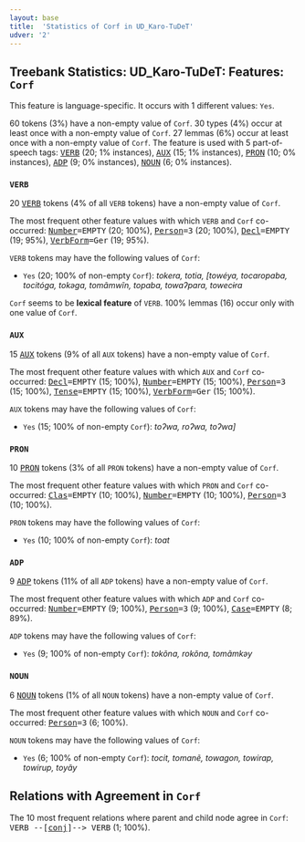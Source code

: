 ```yaml
---
layout: base
title:  'Statistics of Corf in UD_Karo-TuDeT'
udver: '2'
---
```


## Treebank Statistics: UD_Karo-TuDeT: Features: `Corf`

This feature is language-specific.
It occurs with 1 different values: `Yes`.

60 tokens (3%) have a non-empty value of `Corf`.
30 types (4%) occur at least once with a non-empty value of `Corf`.
27 lemmas (6%) occur at least once with a non-empty value of `Corf`.
The feature is used with 5 part-of-speech tags: <tt><a href="arr_tudet-pos-VERB.html">VERB</a></tt> (20; 1% instances), <tt><a href="arr_tudet-pos-AUX.html">AUX</a></tt> (15; 1% instances), <tt><a href="arr_tudet-pos-PRON.html">PRON</a></tt> (10; 0% instances), <tt><a href="arr_tudet-pos-ADP.html">ADP</a></tt> (9; 0% instances), <tt><a href="arr_tudet-pos-NOUN.html">NOUN</a></tt> (6; 0% instances).

### `VERB`

20 <tt><a href="arr_tudet-pos-VERB.html">VERB</a></tt> tokens (4% of all `VERB` tokens) have a non-empty value of `Corf`.

The most frequent other feature values with which `VERB` and `Corf` co-occurred: <tt><a href="arr_tudet-feat-Number.html">Number</a></tt><tt>=EMPTY</tt> (20; 100%), <tt><a href="arr_tudet-feat-Person.html">Person</a></tt><tt>=3</tt> (20; 100%), <tt><a href="arr_tudet-feat-Decl.html">Decl</a></tt><tt>=EMPTY</tt> (19; 95%), <tt><a href="arr_tudet-feat-VerbForm.html">VerbForm</a></tt><tt>=Ger</tt> (19; 95%).

`VERB` tokens may have the following values of `Corf`:

* `Yes` (20; 100% of non-empty `Corf`): <em>tokera, totia, [towéya, tocaropaba, tocitóga, tokəga, tomãmwĩn, topaba, towaʔpara, towecɨra</em>

`Corf` seems to be **lexical feature** of `VERB`. 100% lemmas (16) occur only with one value of `Corf`.

### `AUX`

15 <tt><a href="arr_tudet-pos-AUX.html">AUX</a></tt> tokens (9% of all `AUX` tokens) have a non-empty value of `Corf`.

The most frequent other feature values with which `AUX` and `Corf` co-occurred: <tt><a href="arr_tudet-feat-Decl.html">Decl</a></tt><tt>=EMPTY</tt> (15; 100%), <tt><a href="arr_tudet-feat-Number.html">Number</a></tt><tt>=EMPTY</tt> (15; 100%), <tt><a href="arr_tudet-feat-Person.html">Person</a></tt><tt>=3</tt> (15; 100%), <tt><a href="arr_tudet-feat-Tense.html">Tense</a></tt><tt>=EMPTY</tt> (15; 100%), <tt><a href="arr_tudet-feat-VerbForm.html">VerbForm</a></tt><tt>=Ger</tt> (15; 100%).

`AUX` tokens may have the following values of `Corf`:

* `Yes` (15; 100% of non-empty `Corf`): <em>toʔwa, roʔwa, toʔwa]</em>

### `PRON`

10 <tt><a href="arr_tudet-pos-PRON.html">PRON</a></tt> tokens (3% of all `PRON` tokens) have a non-empty value of `Corf`.

The most frequent other feature values with which `PRON` and `Corf` co-occurred: <tt><a href="arr_tudet-feat-Clas.html">Clas</a></tt><tt>=EMPTY</tt> (10; 100%), <tt><a href="arr_tudet-feat-Number.html">Number</a></tt><tt>=EMPTY</tt> (10; 100%), <tt><a href="arr_tudet-feat-Person.html">Person</a></tt><tt>=3</tt> (10; 100%).

`PRON` tokens may have the following values of `Corf`:

* `Yes` (10; 100% of non-empty `Corf`): <em>toat</em>

### `ADP`

9 <tt><a href="arr_tudet-pos-ADP.html">ADP</a></tt> tokens (11% of all `ADP` tokens) have a non-empty value of `Corf`.

The most frequent other feature values with which `ADP` and `Corf` co-occurred: <tt><a href="arr_tudet-feat-Number.html">Number</a></tt><tt>=EMPTY</tt> (9; 100%), <tt><a href="arr_tudet-feat-Person.html">Person</a></tt><tt>=3</tt> (9; 100%), <tt><a href="arr_tudet-feat-Case.html">Case</a></tt><tt>=EMPTY</tt> (8; 89%).

`ADP` tokens may have the following values of `Corf`:

* `Yes` (9; 100% of non-empty `Corf`): <em>tokõna, rokõna, tomãmkəy</em>

### `NOUN`

6 <tt><a href="arr_tudet-pos-NOUN.html">NOUN</a></tt> tokens (1% of all `NOUN` tokens) have a non-empty value of `Corf`.

The most frequent other feature values with which `NOUN` and `Corf` co-occurred: <tt><a href="arr_tudet-feat-Person.html">Person</a></tt><tt>=3</tt> (6; 100%).

`NOUN` tokens may have the following values of `Corf`:

* `Yes` (6; 100% of non-empty `Corf`): <em>tocit, tomanẽ, towagon, towirap, towirup, toyãy</em>

## Relations with Agreement in `Corf`

The 10 most frequent relations where parent and child node agree in `Corf`:
<tt>VERB --[<tt><a href="arr_tudet-dep-conj.html">conj</a></tt>]--> VERB</tt> (1; 100%).

